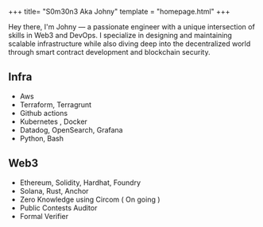 +++
title= "S0m30n3 Aka Johny"
template = "homepage.html"
+++

Hey there, I'm Johny — a passionate engineer with a unique intersection of skills in Web3 and DevOps. I specialize in designing and maintaining scalable infrastructure while also diving deep into the decentralized world through smart contract development and blockchain security.

## Infra
 - Aws
 - Terraform, Terragrunt
 - Github actions
 - Kubernetes , Docker
 - Datadog, OpenSearch, Grafana
 - Python, Bash

## Web3
 - Ethereum, Solidity, Hardhat, Foundry
 - Solana, Rust, Anchor
 - Zero Knowledge using Circom ( On going )
 - Public Contests Auditor
 - Formal Verifier
